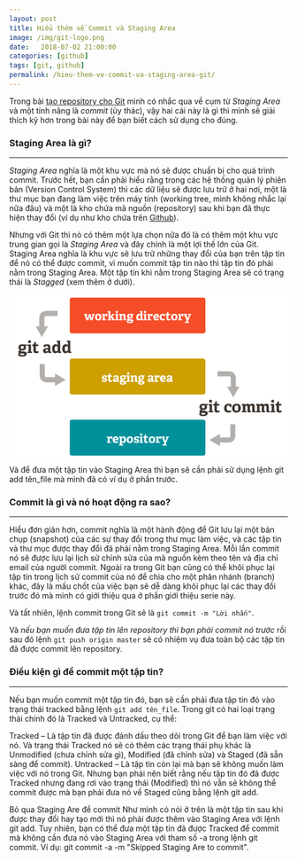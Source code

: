 ```yaml
---
layout: post
title: Hiểu thêm về Commit và Staging Area
image: /img/git-logo.png
date:   2018-07-02 21:00:00
categories: [github]
tags: [git, github]
permalink: /hieu-them-ve-commit-va-staging-area-git/
---
```


Trong bài [tạo repository cho Git](https://xtapo.github.io/cach-tao-repository-cho-git/) mình có nhắc qua về cụm từ *Staging Area* và một tính năng là *commit* (ủy thác), vậy hai cái này là gì thì mình sẽ giải thích kỹ hơn trong bài này để bạn biết cách sử dụng cho đúng.

### Staging Area là gì?
---
_Staging Area_ nghĩa là một khu vực mà nó sẽ được chuẩn bị cho quá trình commit. Trước hết, bạn cần phải hiểu rằng trong các hệ thống quản lý phiên bản (Version Control System) thì các dữ liệu sẽ được lưu trữ ở hai nơi, một là thư mục bạn đang làm việc trên máy tính (working tree, mình không nhắc lại nữa đâu) và một là kho chứa mã nguồn (repository) sau khi bạn đã thực hiện thay đổi (ví dụ như kho chứa trên [Github](https://github.com/)).

Nhưng với Git thì nó có thêm một lựa chọn nữa đó là có thêm một khu vực trung gian gọi là *Staging Area* và đây chính là một lợi thế lớn của Git. Staging Area nghĩa là khu vực sẽ lưu trữ những thay đổi của bạn trên tập tin để nó có thể được commit, vì muốn commit tập tin nào thì tập tin đó phải nằm trong Staging Area. Một tập tin khi nằm trong Staging Area sẽ có trạng thái là *Stagged* (xem thêm ở dưới).

![Mô hình giải thích cách hoạt động của Staging Area](/img/git-staging-area.png "Mô hình giải thích cách hoạt động của Staging Area.")

Và để đưa một tập tin vào Staging Area thì bạn sẽ cần phải sử dụng lệnh git add tên_file mà mình đã có ví dụ ở phần trước.

### Commit là gì và nó hoạt động ra sao?
---
Hiểu đơn giản hơn, commit nghĩa là một hành động để Git lưu lại một bản chụp (snapshot) của các sự thay đổi trong thư mục làm việc, và các tập tin và thư mục được thay đổi đã phải nằm trong Staging Area. Mỗi lần commit nó sẽ được lưu lại lịch sử chỉnh sửa của mã nguồn kèm theo tên và địa chỉ email của người commit. Ngoài ra trong Git bạn cũng có thể khôi phục lại tập tin trong lịch sử commit của nó để chia cho một phân nhánh (branch) khác, đây là mấu chốt của việc bạn sẽ dễ dàng khôi phục lại các thay đổi trước đó mà mình có giới thiệu qua ở phần giới thiệu serie này.

Và tất nhiên, lệnh commit trong Git sẽ là `git commit -m "Lời nhắn"`.

Và *nếu bạn muốn đưa tập tin lên repository thì bạn phải commit nó trước* rồi sau đó lệnh `git push origin master` sẽ có nhiệm vụ đưa toàn bộ các tập tin đã được commit lên repository.

### Điều kiện gì để commit một tập tin?
---
Nếu bạn muốn commit một tập tin đó, bạn sẽ cần phải đưa tập tin đó vào trạng thái tracked bằng lệnh `git add tên_file`. Trong git có hai loại trạng thái chính đó là Tracked và Untracked, cụ thể:

Tracked – Là tập tin đã được đánh dấu theo dõi trong Git để bạn làm việc với nó. Và trạng thái Tracked nó sẽ có thêm các trạng thái phụ khác là Unmodified (chưa chỉnh sửa gì), Modified (đã chỉnh sửa) và Staged (đã sẵn sàng để commit).
Untracked – Là tập tin còn lại mà bạn sẽ không muốn làm việc với nó trong Git.
Nhưng bạn phải nên biết rằng nếu tập tin đó đã được Tracked nhưng đang rơi vào trạng thái (Modified) thì nó vẫn sẽ không thể commit được mà bạn phải đưa nó về Staged cũng bằng lệnh git add.

Bỏ qua Staging Are để commit
Như mình có nói ở trên là một tập tin sau khi được thay đổi hay tạo mới thì nó phải được thêm vào Staging Area với lệnh git add. Tuy nhiên, bạn có thể đưa một tập tin đã được Tracked để commit mà không cần đưa nó vào Staging Area với tham số -a trong lệnh git commit. Ví dụ: git commit -a -m "Skipped Staging Are to commit".